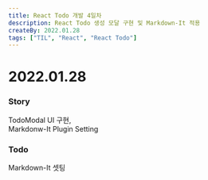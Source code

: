 ```yaml
---
title: React Todo 개발 4일차
description: React Todo 생성 모달 구현 및 Markdown-It 적용
createBy: 2022.01.28
tags: ["TIL", "React", "React Todo"]
---
```


# 2022.01.28

### Story

TodoModal UI 구현,  
Markdonw-It Plugin Setting

### Todo

Markdown-It 셋팅
